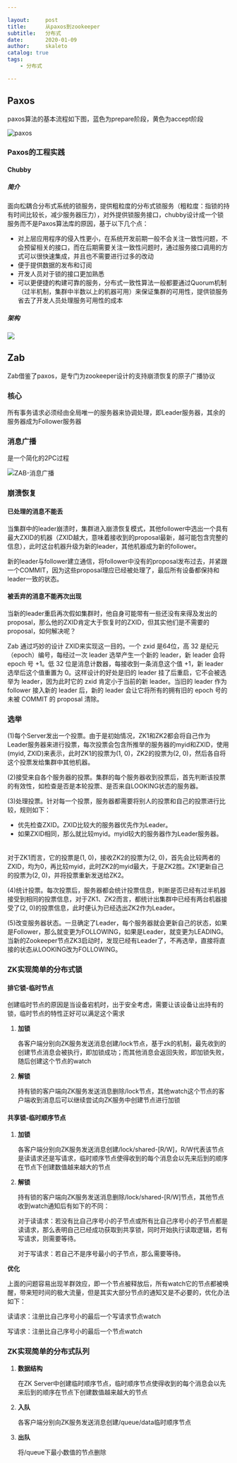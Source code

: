 ```yaml
---

layout:     post
title:      从paxos到zookeeper
subtitle:   分布式
date:       2020-01-09
author:     skaleto
catalog: true
tags:
    - 分布式

---
```




## Paxos

paxos算法的基本流程如下图，蓝色为prepare阶段，黄色为accept阶段

![paxos](..\img\paxos&zookeeper\paxos.png)



### Paxos的工程实践

#### Chubby

##### 简介

面向松耦合分布式系统的锁服务，提供粗粒度的分布式锁服务（粗粒度：指锁的持有时间比较长，减少服务器压力），对外提供锁服务接口，chubby设计成一个锁服务而不是Paxos算法库的原因，基于以下几个点：

- 对上层应用程序的侵入性更小，在系统开发前期一般不会关注一致性问题，不会预留相关的接口，而在后期需要关注一致性问题时，通过服务接口调用的方式可以很快速集成，并且也不需要进行过多的改动
- 便于提供数据的发布和订阅
- 开发人员对于锁的接口更加熟悉
- 可以更便捷的构建可靠的服务，分布式一致性算法一般都要通过Quorum机制（过半机制，集群中半数以上的机器可用）来保证集群的可用性，提供锁服务省去了开发人员处理服务可用性的成本

##### 架构

![](..\img\paxos&zookeeper\chubby.png)





## Zab

Zab借鉴了paxos，是专门为zookeeper设计的支持崩溃恢复的原子广播协议

### 核心

所有事务请求必须经由全局唯一的服务器来协调处理，即Leader服务器，其余的服务器成为Follower服务器

### 消息广播

是一个简化的2PC过程

![ZAB-消息广播](..\img\paxos&zookeeper\ZAB-消息广播.png)



### 崩溃恢复

#### 已处理的消息不能丢

当集群中的leader崩溃时，集群进入崩溃恢复模式，其他follower中选出一个具有最大ZXID的机器（ZXID越大，意味着接收到的proposal最新，越可能包含完整的信息），此时这台机器升级为新的leader，其他机器成为新的follower。

新的leader与follower建立通信，将follower中没有的proposal发布过去，并紧跟一个COMMIT，因为这些proposal理应已经被处理了，最后所有设备都保持和leader一致的状态。



#### 被丢弃的消息不能再次出现

当新的leader重启再次假如集群时，他自身可能带有一些还没有来得及发出的proposal，那么他的ZXID肯定大于恢复时的ZXID，但其实他们是不需要的proposal，如何解决呢？

Zab 通过巧妙的设计 ZXID来实现这一目的。一个 zxid 是64位，高 32 是纪元（epoch）编号，每经过一次 leader 选举产生一个新的 leader，新 leader 会将 epoch 号 +1。低 32 位是消息计数器，每接收到一条消息这个值 +1，新 leader 选举后这个值重置为 0。这样设计的好处是旧的 leader 挂了后重启，它不会被选举为 leader，因为此时它的 zxid 肯定小于当前的新 leader。当旧的 leader 作为 follower 接入新的 leader 后，新的 leader 会让它将所有的拥有旧的 epoch 号的未被 COMMIT 的 proposal 清除。   



### 选举

(1)每个Server发出一个投票。由于是初始情况，ZK1和ZK2都会将自己作为Leader服务器来进行投票，每次投票会包含所推举的服务器的myid和ZXID，使用(myid, ZXID)来表示，此时ZK1的投票为(1, 0)，ZK2的投票为(2, 0)，然后各自将这个投票发给集群中其他机器。 

(2)接受来自各个服务器的投票。集群的每个服务器收到投票后，首先判断该投票的有效性，如检查是否是本轮投票、是否来自LOOKING状态的服务器。 　

(3)处理投票。针对每一个投票，服务器都需要将别人的投票和自己的投票进行比较，规则如下：　　

- 优先检查ZXID。ZXID比较大的服务器优先作为Leader。 　　　
- 如果ZXID相同，那么就比较myid。myid较大的服务器作为Leader服务器。 　

对于ZK1而言，它的投票是(1, 0)，接收ZK2的投票为(2, 0)，首先会比较两者的ZXID，均为0，再比较myid，此时ZK2的myid最大，于是ZK2胜。ZK1更新自己的投票为(2, 0)，并将投票重新发送给ZK2。 　

(4)统计投票。每次投票后，服务器都会统计投票信息，判断是否已经有过半机器接受到相同的投票信息，对于ZK1、ZK2而言，都统计出集群中已经有两台机器接受了(2, 0)的投票信息，此时便认为已经选出ZK2作为Leader。 

(5)改变服务器状态。一旦确定了Leader，每个服务器就会更新自己的状态，如果是Follower，那么就变更为FOLLOWING，如果是Leader，就变更为LEADING。当新的Zookeeper节点ZK3启动时，发现已经有Leader了，不再选举，直接将直接的状态从LOOKING改为FOLLOWING。



### ZK实现简单的分布式锁

#### 排它锁-临时节点

创建临时节点的原因是当设备宕机时，出于安全考虑，需要让该设备让出持有的锁，临时节点的特性正好可以满足这个需求

1. **加锁**

   各客户端分别向ZK服务发送消息创建/lock节点，基于zk的机制，最先收到的创建节点消息会被执行，即加锁成功；而其他消息会返回失败，即加锁失败，随后创建这个节点的watch

2. **解锁**

   持有锁的客户端向ZK服务发送消息删除/lock节点，其他watch这个节点的客户端收到消息后可以继续尝试向ZK服务中创建节点进行加锁

#### 共享锁-临时顺序节点

1. **加锁**

   各客户端分别向ZK服务发送消息创建/lock/shared-[R/W]，R/W代表该节点是读请求还是写请求，临时顺序节点使得收到的每个消息会以先来后到的顺序在节点下创建数值越来越大的节点

2. **解锁**

   持有锁的客户端向ZK服务发送消息删除/lock/shared-[R/W]节点，其他节点收到watch通知后有如下的不同：

   对于读请求：若没有比自己序号小的子节点或所有比自己序号小的子节点都是读请求，那么表明自己已经成功获取到共享锁，同时开始执行读取逻辑，若有写请求，则需要等待。

   对于写请求：若自己不是序号最小的子节点，那么需要等待。

**优化**

上面的问题容易出现羊群效应，即一个节点被释放后，所有watch它的节点都被唤醒，带来短时间的极大流量，但是其实大部分节点的通知又是不必要的，优化办法如下：

读请求：注册比自己序号小的最后一个写请求节点watch

写请求：注册比自己序号小的最后一个节点watch



### ZK实现简单的分布式队列

1. **数据结构**

   在ZK Server中创建临时顺序节点，临时顺序节点使得收到的每个消息会以先来后到的顺序在节点下创建数值越来越大的节点

2. **入队**

   各客户端分别向ZK服务发送消息创建/queue/data临时顺序节点

3. **出队**

   将/queue下最小数值的节点删除







